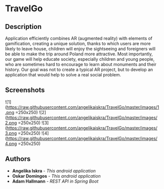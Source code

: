 # TravelGo

## Description

Application efficiently combines AR (augmented reality) with elements of gamification, creating a unique solution, thanks to which users are more likely to leave house, children will enjoy the sightseeing and foreigners will be able to make the trip around Poland more attractive. Most importantly, our game will help educate society, especially children and young people, who are sometimes hard to encourage to learn about monuments and their history. Our goal was not to create a typical AR project, but to develop an application that would help to solve a real social problem.

## Screenshots

![1](https://raw.githubusercontent.com/angelikaiskra/TravelGo/master/images/1.png =250x250) 
![2](https://raw.githubusercontent.com/angelikaiskra/TravelGo/master/images/2.png =250x250) 
![3](https://raw.githubusercontent.com/angelikaiskra/TravelGo/master/images/3.png =250x250) 
![4](https://raw.githubusercontent.com/angelikaiskra/TravelGo/master/images/4.png =250x250) 

## Authors

* **Angelika Iskra** - *This android application*
* **Oskar Domingos** - *This android application*
* **Adam Hallmann** - *REST API in Spring Boot*
